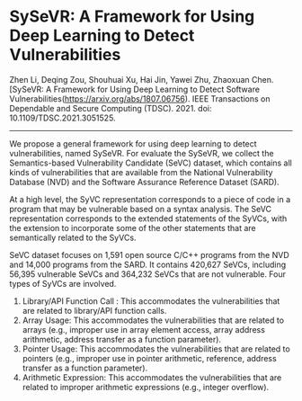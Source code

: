 SySeVR: A Framework for Using Deep Learning to Detect Vulnerabilities
=


Zhen Li, Deqing Zou, Shouhuai Xu, Hai Jin, Yawei Zhu, Zhaoxuan Chen. [SySeVR: A Framework for Using Deep Learning to Detect Software Vulnerabilities(https://arxiv.org/abs/1807.06756). IEEE Transactions on Dependable and Secure Computing (TDSC). 2021. doi: 10.1109/TDSC.2021.3051525. 

---

We propose a general framework for using deep learning to detect vulnerabilities, named SySeVR. For evaluate the SySeVR, we collect the Semantics-based Vulnerability Candidate (SeVC) dataset, which contains all kinds of vulnerabilities that are available from the National Vulnerability Database (NVD) and the Software Assurance Reference Dataset (SARD).

At a high level, the SyVC representation corresponds to a piece of code in a program that may be vulnerable based on a syntax analysis. The SeVC representation corresponds to the extended statements of the SyVCs, with the extension to incorporate some of the other statements that are semantically related to the SyVCs.

SeVC dataset focuses on 1,591 open source C/C++ programs from the NVD and 14,000 programs from the SARD. It contains 420,627 SeVCs, including 56,395 vulnerable SeVCs and 364,232 SeVCs that are not vulnerable. Four types of SyVCs are involved.

1. Library/API Function Call : This accommodates the vulnerabilities that are related to library/API function calls.
2. Array Usage: This accommodates the vulnerabilities that are related to arrays (e.g., improper use in array element access, array address arithmetic, address transfer as a function parameter).
3. Pointer Usage: This accommodates the vulnerabilities that are related to pointers (e.g., improper use in pointer arithmetic, reference, address transfer as a function parameter).
4. Arithmetic Expression: This accommodates the vulnerabilities that are related to improper arithmetic expressions (e.g., integer overflow).


